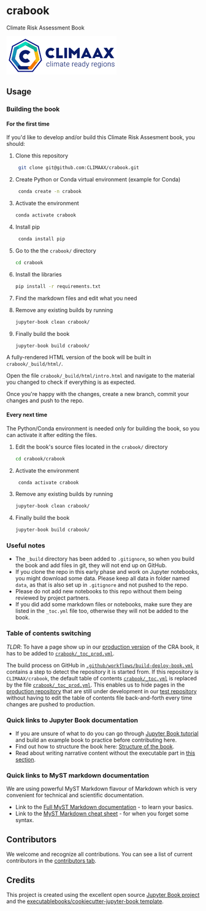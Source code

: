 # crabook

Climate Risk Assessment Book

<img src="https://raw.githubusercontent.com/CLIMAAX/crabook/main/crabook/logo.png" height="100" />


## Usage

### Building the book

#### For the first time

If you'd like to develop and/or build this Climate Risk Assesment book, you should:

1. Clone this repository
   ```bash
    git clone git@github.com:CLIMAAX/crabook.git
    ```
2. Create Python or Conda virtual environment (example for Conda)
   ```bash
    conda create -n crabook
    ```
3. Activate the environment
    ```bash
    conda activate crabook
    ```
4. Install pip
   ```bash
    conda install pip
    ```
5. Go to the the `crabook/` directory
   ```bash
   cd crabook
   ```
6. Install the libraries
   ```bash
   pip install -r requirements.txt
   ```
7. Find the markdown files and edit what you need

8. Remove any existing builds by running
    ```bash
   jupyter-book clean crabook/
    ```
9. Finally build the book
    ```bash
    jupyter-book build crabook/
    ```

A fully-rendered HTML version of the book will be built in `crabook/_build/html/`.

Open the file `crabook/_build/html/intro.html` and navigate to the material you changed to check if everything is as expected.

Once you're happy with the changes, create a new branch, commit your changes and push to the repo.


#### Every next time

The Python/Conda environment is needed only for building the book, so you can activate it after editing the files.

1. Edit the book's source files located in the `crabook/` directory
   ```bash
   cd crabook/crabook
   ```
2. Activate the environment
   ```bash
    conda activate crabook
    ```
3. Remove any existing builds by running
    ```bash
   jupyter-book clean crabook/
    ```
4. Finally build the book
    ```bash
   jupyter-book build crabook/
    ```

### Useful notes

- The `_build` directory has been added to `.gitignore`, so when you build the book and add files in git, they will not end up on GitHub.
- If you clone the repo in this early phase and work on Jupyter notebooks, you might download some data. Please keep all data in folder named `data`, as that is also set up in `.gitignore` and not pushed to the repo.
- Please do not add new notebooks to this repo without them being reviewed by project partners.
- If you did add some markdown files or notebooks, make sure they are listed in the `_toc.yml` file too, otherwise they will not be added to the book.

### Table of contents switching

*TLDR*: To have a page show up in our [production version](https://handbook.climaax.eu/) of the CRA book, it has to be added to [`crabook/_toc_prod.yml`](crabook/_toc_prod.yml).

The build process on GitHub in [`.github/workflows/build-deploy-book.yml`](.github/workflows/build-deploy-book.yml) contains a step to detect the repository it is started from. If this repository is `CLIMAAX/crabook`, the default table of contents [`crabook/_toc.yml`](crabook/_toc.yml) is replaced by the file [`crabook/_toc_prod.yml`](crabook/_toc.yml). This enables us to hide pages in the [production repository](https://github.com/CLIMAAX/crabook) that are still under development in our [test repository](https://github.com/CLIMAAX/crabook-test) without having to edit the table of contents file back-and-forth every time changes are pushed to production.

### Quick links to Jupyter Book documentation

- If you are unsure of what to do you can go through [Jupyter Book tutorial](https://jupyterbook.org/en/stable/start/your-first-book.html#) and build an example book to practice before contributing here.
- Find out how to structure the book here: [Structure of the book](https://jupyterbook.org/en/stable/basics/organize.html#).
- Read about writing narrative content without the executable part in [this section](https://jupyterbook.org/en/stable/content/index.html).

### Quick links to MyST markdown documentation

We are using powerful MyST Markdown flavour of Markdown which is very convenient for technical and scientific documentation.
- Link to the [Full MyST Markdown documentation](https://myst-parser.readthedocs.io/en/latest/index.html) - to learn your basics.
- Link to the [MyST Markdown cheat sheet](https://jupyterbook.org/en/stable/reference/cheatsheet.html) - for when you forget some syntax.


## Contributors

We welcome and recognize all contributions. You can see a list of current contributors in the [contributors tab](https://github.com/CLIMAAX/crabook/graphs/contributors).


## Credits

This project is created using the excellent open source [Jupyter Book project](https://jupyterbook.org/) and the [executablebooks/cookiecutter-jupyter-book template](https://github.com/executablebooks/cookiecutter-jupyter-book).
